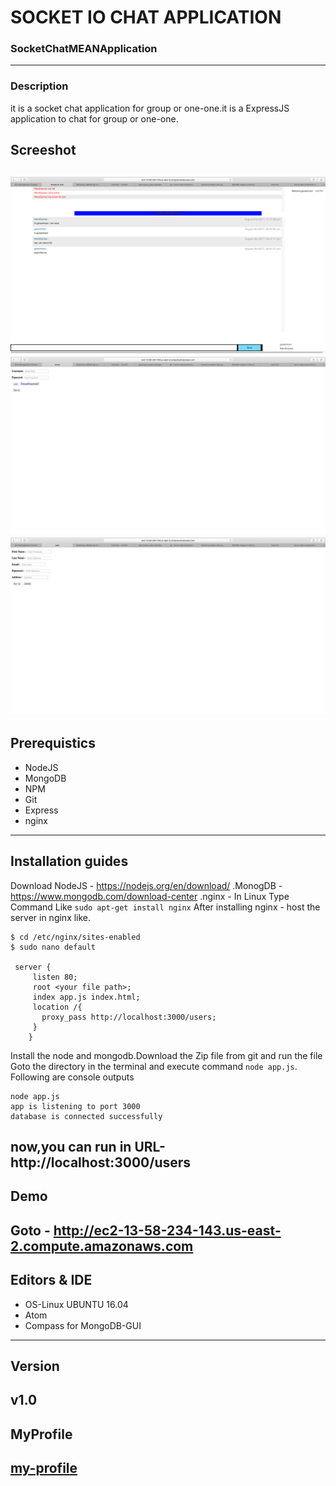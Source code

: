 # SOCKET IO CHAT APPLICATION
### SocketChatMEANApplication
---
### Description
it is a socket chat application for group or one-one.it is a ExpressJS application to chat for group or one-one. 
## Screeshot
![Screenshot](https://github.com/ganeshmani/socektIOChat/blob/master/chatscreen.png)
![Screenshot2](https://github.com/ganeshmani/socektIOChat/blob/master/loginscreen.png)
![Screenshot3](https://github.com/ganeshmani/socektIOChat/blob/master/signupscreen.png)
---
## Prerequistics
* NodeJS
* MongoDB
* NPM
* Git
* Express
* nginx
---
## Installation guides
Download NodeJS - https://nodejs.org/en/download/
.MonogDB - https://www.mongodb.com/download-center
.nginx - In Linux Type Command Like `sudo apt-get install nginx`
After installing nginx - host the server in nginx like.
```
$ cd /etc/nginx/sites-enabled
$ sudo nano default

 server { 
     listen 80;
     root <your file path>;
     index app.js index.html;
     location /{
       proxy_pass http://localhost:3000/users;
     }
    }
```    

Install the node and mongodb.Download the Zip file from git and run the file
Goto the directory in the terminal and execute command `node app.js`.
Following are console outputs 
```
node app.js
app is listening to port 3000
database is connected successfully
```
now,you can run in URL-http://localhost:3000/users
---
## Demo
Goto - http://ec2-13-58-234-143.us-east-2.compute.amazonaws.com 
---
## Editors & IDE
* OS-Linux UBUNTU 16.04
* Atom
* Compass for MongoDB-GUI
---
## Version
v1.0
---
## MyProfile
[my-profile](https://github.com/ganeshmani)
---
